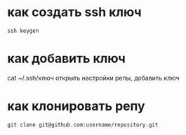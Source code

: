# как создать ssh ключ
``
ssh keygen
``
# как добавить ключ
cat ~/.ssh/ключ
открыть настройки репы, добавить ключ

# как клонировать репу
``
git clone git@github.com:username/repository.git
``
